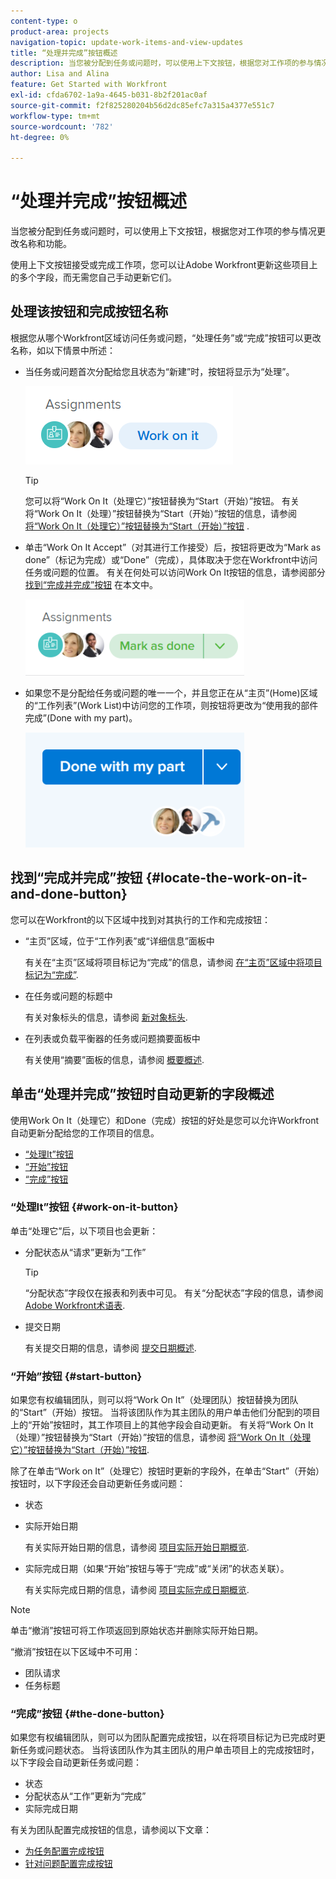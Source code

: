 ```yaml
---
content-type: o
product-area: projects
navigation-topic: update-work-items-and-view-updates
title: “处理并完成”按钮概述
description: 当您被分配到任务或问题时，可以使用上下文按钮，根据您对工作项的参与情况更改名称和功能。
author: Lisa and Alina
feature: Get Started with Workfront
exl-id: cfda6702-1a9a-4645-b031-8b2f201ac0af
source-git-commit: f2f825280204b56d2dc85efc7a315a4377e551c7
workflow-type: tm+mt
source-wordcount: '782'
ht-degree: 0%

---
```


# “处理并完成”按钮概述

当您被分配到任务或问题时，可以使用上下文按钮，根据您对工作项的参与情况更改名称和功能。

使用上下文按钮接受或完成工作项，您可以让Adobe Workfront更新这些项目上的多个字段，而无需您自己手动更新它们。

## 处理该按钮和完成按钮名称

根据您从哪个Workfront区域访问任务或问题，“处理任务”或“完成”按钮可以更改名称，如以下情景中所述： 

* 当任务或问题首次分配给您且状态为“新建”时，按钮将显示为“处理”。

   ![](assets/nwe-work-on-it-button.png)

   >[!TIP]
   >
   >您可以将“Work On It（处理它）”按钮替换为“Start（开始）”按钮。 有关将“Work On It（处理）”按钮替换为“Start（开始）”按钮的信息，请参阅  [将“Work On It（处理它）”按钮替换为“Start（开始）”按钮](../../people-teams-and-groups/create-and-manage-teams/work-on-it-button-to-start-button.md) .

* 单击“Work On It Accept”（对其进行工作接受）后，按钮将更改为“Mark as done”（标记为完成）或“Done”（完成），具体取决于您在Workfront中访问任务或问题的位置。 有关在何处可以访问Work On It按钮的信息，请参阅部分 [找到“完成并完成”按钮](#locate-the-work-on-it-and-done-button) 在本文中。

   ![](assets/nwe-mark-as-done-button-350x122.png)

* 如果您不是分配给任务或问题的唯一一个，并且您正在从“主页”(Home)区域的“工作列表”(Work List)中访问您的工作项，则按钮将更改为“使用我的部件完成”(Done with my part)。

   ![](assets/home-left-done-with-my-part-button-350x184.png)

## 找到“完成并完成”按钮 {#locate-the-work-on-it-and-done-button}

您可以在Workfront的以下区域中找到对其执行的工作和完成按钮：

* “主页”区域，位于“工作列表”或“详细信息”面板中

   有关在“主页”区域将项目标记为“完成”的信息，请参阅 [在“主页”区域中将项目标记为“完成”](../../workfront-basics/using-home/using-the-home-area/mark-item-done-in-home.md).

* 在任务或问题的标题中

   有关对象标头的信息，请参阅 [新对象标头](../../workfront-basics/the-new-workfront-experience/new-object-headers.md).

* 在列表或负载平衡器的任务或问题摘要面板中

   有关使用“摘要”面板的信息，请参阅 [概要概述](../../workfront-basics/the-new-workfront-experience/summary-overview.md).

## 单击“处理并完成”按钮时自动更新的字段概述

使用Work On It（处理它）和Done（完成）按钮的好处是您可以允许Workfront自动更新分配给您的工作项目的信息。

* [“处理It”按钮](#work-on-it-button)
* [“开始”按钮](#start-button)
* [“完成”按钮](#the-done-button)

### “处理It”按钮 {#work-on-it-button}

单击“处理它”后，以下项目也会更新：

* 分配状态从“请求”更新为“工作”

   >[!TIP]
   >
   >“分配状态”字段仅在报表和列表中可见。 有关“分配状态”字段的信息，请参阅 [Adobe Workfront术语表](../../workfront-basics/navigate-workfront/workfront-navigation/workfront-terminology-glossary.md).

* 提交日期

   有关提交日期的信息，请参阅 [提交日期概述](../../manage-work/projects/updating-work-in-a-project/overview-of-commit-dates.md).

### “开始”按钮 {#start-button}

如果您有权编辑团队，则可以将“Work On It”（处理团队）按钮替换为团队的“Start”（开始）按钮。 当将该团队作为其主团队的用户单击他们分配到的项目上的“开始”按钮时，其工作项目上的其他字段会自动更新。 有关将“Work On It（处理）”按钮替换为“Start（开始）”按钮的信息，请参阅 [将“Work On It（处理它）”按钮替换为“Start（开始）”按钮](../../people-teams-and-groups/create-and-manage-teams/work-on-it-button-to-start-button.md).

除了在单击“Work on It”（处理它）按钮时更新的字段外，在单击“Start”（开始）按钮时，以下字段还会自动更新任务或问题：

* 状态
* 实际开始日期

   有关实际开始日期的信息，请参阅 [项目实际开始日期概览](../../manage-work/projects/planning-a-project/project-actual-start-date.md).

* 实际完成日期（如果“开始”按钮与等于“完成”或“关闭”的状态关联）。

   有关实际完成日期的信息，请参阅 [项目实际完成日期概览](../../manage-work/projects/planning-a-project/project-actual-completion-date.md).

>[!NOTE]
>
>单击“撤消”按钮可将工作项返回到原始状态并删除实际开始日期。
>
>“撤消”按钮在以下区域中不可用：
>
>* 团队请求
>* 任务标题
>


### “完成”按钮 {#the-done-button}

如果您有权编辑团队，则可以为团队配置完成按钮，以在将项目标记为已完成时更新任务或问题状态。 当将该团队作为其主团队的用户单击项目上的完成按钮时，以下字段会自动更新任务或问题：

* 状态
* 分配状态从“工作”更新为“完成”
* 实际完成日期

有关为团队配置完成按钮的信息，请参阅以下文章：

* [为任务配置完成按钮](../../people-teams-and-groups/create-and-manage-teams/configure-the-done-button-for-tasks.md)
* [针对问题配置完成按钮](../../people-teams-and-groups/create-and-manage-teams/configure-the-done-button-for-issues.md)

